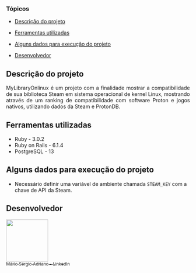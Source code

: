### Tópicos

- [Descrição do projeto](#descrição-do-projeto)

- [Ferramentas utilizadas](#ferramentas-utilizadas)

- [Alguns dados para execução do projeto](#alguns-dados-para-execução-do-projeto)

- [Desenvolvedor](#desenvolvedor)

## Descrição do projeto

<p align="justify">
 MyLibraryOnlinux é um projeto com a finalidade mostrar a compatibilidade de sua biblioteca Steam em sistema operacional de kernel Linux, mostrando através de um ranking de compatibilidade com software Proton e jogos nativos, utilizando dados da Steam e ProtonDB.</p>

## Ferramentas utilizadas

- Ruby - 3.0.2
- Ruby on Rails - 6.1.4
- PostgreSQL - 13

## Alguns dados para execução do projeto

- Necessário definir uma variável de ambiente chamada `STEAM_KEY` com a chave de API da Steam.

## Desenvolvedor

[<img src="https://avatars.githubusercontent.com/u/7767418?s=400&v=4" width=115><br><sub>Mário Sérgio Adriano - LinkedIn</sub>](https://br.linkedin.com/in/m%C3%A1rio-s%C3%A9rgio-adriano-5b0bb197)
